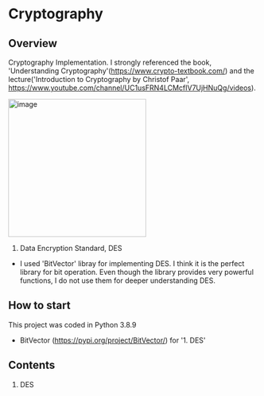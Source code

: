 # Cryptography
## Overview
Cryptography Implementation.
I strongly referenced the book, 'Understanding Cryptography'(https://www.crypto-textbook.com/) and the lecture('Introduction to Cryptography by Christof Paar', https://www.youtube.com/channel/UC1usFRN4LCMcfIV7UjHNuQg/videos).

<img width="277" alt="image" src="https://user-images.githubusercontent.com/57401207/181601384-949d44d7-8bc4-4823-9ceb-7109f0a11728.png">


1. Data Encryption Standard, DES
 - I used 'BitVector' libray for implementing DES. I think it is the perfect library for bit operation. Even though the library provides very powerful functions, I do not use them for deeper understanding DES. 

## How to start
This project was coded in Python 3.8.9
 * BitVector (https://pypi.org/project/BitVector/) for '1. DES'

## Contents
1. DES
